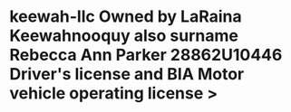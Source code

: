 # keewah-llc Owned by LaRaina Keewahnooquy also surname Rebecca Ann Parker 28862U10446 Driver's license and BIA Motor vehicle operating license >
